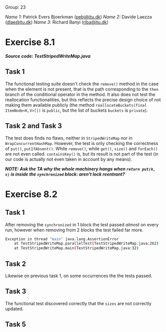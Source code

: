 Group: 23

*Name 1:* Patrick Evers Bjoerkman (pebj@itu.dk)
*Name 2:* Davide Laezza (dlae@itu.dk)
*Name 3:* Richard Banyi (riba@itu.dk)

# Exercise 8.1
***Source code: TestStripedWriteMap.java***

## Task 1
The functional testing suite doesn't check the `remove()` method in the case when
the element is not present, that is the path corresponding to the `then` branch of
the conditional operator in the method. It also does not test the reallocation
functionalities, but this reflects the precise design choice of not making them
available publicly (the method `reallocateBuckets(final ItemNode<K,V>[])` is
`public`, but the list of buckets `buckets` is `private`).

## Task 2 and Task 3
The test does finds no flaws, neither in `StripedWriteMap` nor in
`WrapConcurrentHashMap`. However, the test is only checking the correctness of
`put()`, `putIfAbsent()`. While `remove()`, while `get()`, `size()` and `forEach()`
are not even called. `containsKey()` is, but its result is not part of the test
(in our code is actually not even taken in account by any means).

___NOTE: Ask the TA why the whole machinery hangs when `return put(k, v)` is
inside the `synchronized` block: aren't lock reentrant?___

# Exercise 8.2

## Task 1
After removing the `synchronized` in 1 block the test passed *almost* on every run, however when removing from 2 blocks the test failed far more.

```bash
Exception in thread "main" java.lang.AssertionError
	at TestStripedWriteMap.parallelTest(TestStripedWriteMap.java:262)
	at TestStripedWriteMap.main(TestStripedWriteMap.java:32)
```  
## Task 2

Likewise on previous task 1, on some occurrences the the tests passed.

## Task 3

The functional test discovered correctly that the `sizes` are not correctly updated.

## Task 5
